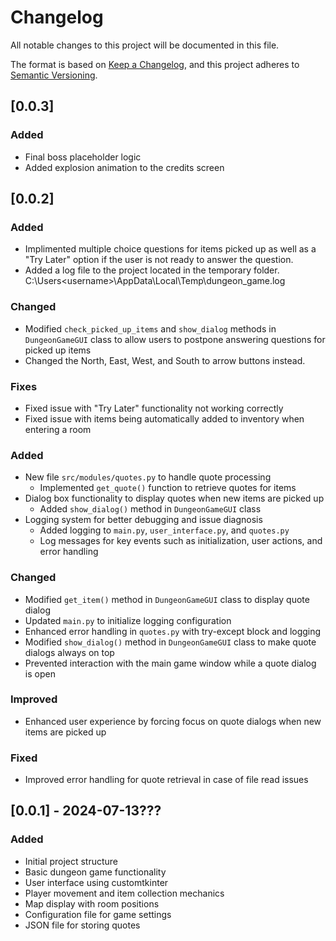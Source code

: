 # Changelog

All notable changes to this project will be documented in this file.

The format is based on [Keep a Changelog](https://keepachangelog.com/en/1.0.0/),
and this project adheres to [Semantic Versioning](https://semver.org/spec/v2.0.0.html).
## [0.0.3]
### Added
- Final boss placeholder logic
- Added explosion animation to the credits screen

## [0.0.2]

### Added
- Implimented multiple choice questions for items picked up as well as a "Try Later" option if the user is not ready to answer the question.
- Added a log file to the project located in the temporary folder. C:\Users\<username>\AppData\Local\Temp\dungeon_game.log

### Changed
- Modified `check_picked_up_items` and `show_dialog` methods in `DungeonGameGUI` class to allow users to postpone answering questions for picked up items
- Changed the North, East, West, and South to arrow buttons instead.

### Fixes
- Fixed issue with "Try Later" functionality not working correctly
- Fixed issue with items being automatically added to inventory when entering a room

### Added
- New file `src/modules/quotes.py` to handle quote processing
  - Implemented `get_quote()` function to retrieve quotes for items
- Dialog box functionality to display quotes when new items are picked up
  - Added `show_dialog()` method in `DungeonGameGUI` class
- Logging system for better debugging and issue diagnosis
  - Added logging to `main.py`, `user_interface.py`, and `quotes.py`
  - Log messages for key events such as initialization, user actions, and error handling

### Changed
- Modified `get_item()` method in `DungeonGameGUI` class to display quote dialog
- Updated `main.py` to initialize logging configuration
- Enhanced error handling in `quotes.py` with try-except block and logging
- Modified `show_dialog()` method in `DungeonGameGUI` class to make quote dialogs always on top
- Prevented interaction with the main game window while a quote dialog is open

### Improved
- Enhanced user experience by forcing focus on quote dialogs when new items are picked up
### Fixed
- Improved error handling for quote retrieval in case of file read issues

## [0.0.1] - 2024-07-13???

### Added
- Initial project structure
- Basic dungeon game functionality
- User interface using customtkinter
- Player movement and item collection mechanics
- Map display with room positions
- Configuration file for game settings
- JSON file for storing quotes
